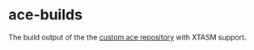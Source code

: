 # ace-builds
The build output of the the [custom ace repository](https://github.com/inakineitor/ace) with XTASM support.
